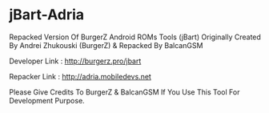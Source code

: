 jBart-Adria
===============

Repacked Version Of BurgerZ Android ROMs Tools (jBart) Originally Created By Andrei Zhukouski (BurgerZ) & Repacked By BalcanGSM

Developer Link : http://burgerz.pro/jbart

Repacker Link : http://adria.mobiledevs.net

Please Give Credits To BurgerZ & BalcanGSM If You Use This Tool For Development Purpose.
